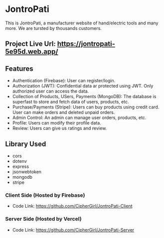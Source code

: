 # JontroPati

This is JontroPati, a manufacturer website of hand/electric tools and many more. We are tursted by thousands customers.

## Project Live Url: <https://jontropati-5e95d.web.app/>

## Features

- Authentication (Firebase): User can register/login.
- Authorization (JWT): Confidential data ar protected using JWT. Only authorized user can access the data.
- Collection of Products, USers, Payments (MongoDB): The database is superfast to store and fetch data of users, products, etc.
- Purchase/Payments (Stripe): Users can buy products using credit card. User can make orders and deleted unpaid orders.
- Admin Control: An admin can manage user orders, products, etc.
- Profile: Users can modify their profile data.
- Review: Users can give us ratings and review.

## Library Used

- cors
- dotenv
- express
- jsonwebtoken
- mongodb
- stripe

### Client Side (Hosted by Firebase)

- Code Link: <https://github.com/CipherGirl/JontroPati-Client>

### Server Side (Hosted by Vercel)

- Code Link: <https://github.com/CipherGirl/JontroPati-Server>
